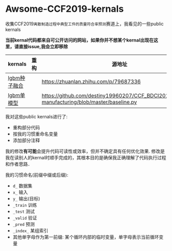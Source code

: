 # Awsome-CCF2019-kernals
收集CCF2019`离散制造过程中典型工件的质量符合率预测`赛道上，我看见的一些public kernals

**当前kernal代码都来自可公开访问的网站，如果你并不想某个kernal出现在这里，请直接issue,我会立即移除**

|kernals|重构|源地址|
|---|---|---|
|[lgbm种子融合](./lgbm_seed_stack.py)||https://zhuanlan.zhihu.com/p/79687336|
|[lgbm单模型](./lgbm.py)||https://github.com/destiny19960207/CCF_BDCI2019_discrete-manufacturing/blob/master/baseline.py|

我对这些public kernals进行了:
 - 重构部分代码
 - 按我的习惯重命名变量
 - 添加部分注释

我的修改**有可能**会提升代码可读性或效率，但并不确定具有任何优化效果. 修改是我在读别人的kernal时顺手完成的，其根本目的是确保我正确理解了代码执行过程和作者思路．

我的习惯命名(前缀中缀或后缀):
 - ```d_``` 数据集
 - ```x_``` 输入
 - ```y_``` 输出(目标)
 - ```_train``` 训练
 - ```_test``` 测试
 - ```_valid``` 验证
 - ```_pred``` 预测
 - ```_index_``` 某组索引
 - 其他单字母作为第一前缀: 某个循环内部的临时变量，单字母表示当前循环变量
